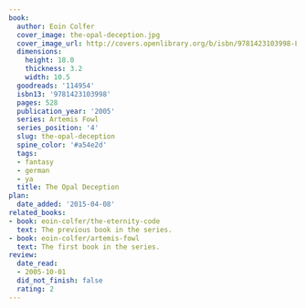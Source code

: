 ```yaml
---
book:
  author: Eoin Colfer
  cover_image: the-opal-deception.jpg
  cover_image_url: http://covers.openlibrary.org/b/isbn/9781423103998-L.jpg
  dimensions:
    height: 18.0
    thickness: 3.2
    width: 10.5
  goodreads: '114954'
  isbn13: '9781423103998'
  pages: 528
  publication_year: '2005'
  series: Artemis Fowl
  series_position: '4'
  slug: the-opal-deception
  spine_color: '#a54e2d'
  tags:
  - fantasy
  - german
  - ya
  title: The Opal Deception
plan:
  date_added: '2015-04-08'
related_books:
- book: eoin-colfer/the-eternity-code
  text: The previous book in the series.
- book: eoin-colfer/artemis-fowl
  text: The first book in the series.
review:
  date_read:
  - 2005-10-01
  did_not_finish: false
  rating: 2
---
```

